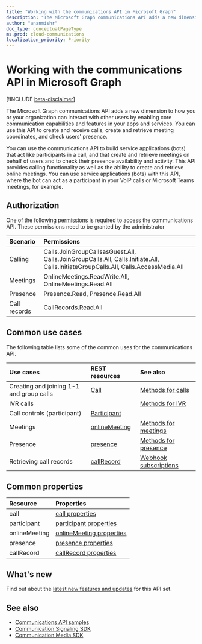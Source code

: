 ```yaml
---
title: "Working with the communications API in Microsoft Graph"
description: "The Microsoft Graph communications API adds a new dimension to how your apps and services can interact with users by enabling voice and video features."
author: "ananmishr"
doc_type: conceptualPageType
ms.prod: cloud-communications
localization_priority: Priority
---
```


# Working with the communications API in Microsoft Graph

[!INCLUDE [beta-disclaimer](../../includes/beta-disclaimer.md)]

The Microsoft Graph communications API adds a new dimension to how you or your organization can interact with other users by enabling core communication capabilities and features in your apps and services. You can use this API to create and receive calls, create and retrieve meeting coordinates, and check users' presence.

You can use the communications API to build service applications (bots) that act like participants in a call, and that create and retrieve meetings on behalf of users and to check their presence availability and activity.
This API provides calling functionality as well as the ability to create and retrieve online meetings. You can use service applications (bots) with this API, where the bot can act as a participant in your VoIP calls or Microsoft Teams meetings, for example.

## Authorization

One of the following [permissions](/graph/permissions-reference#calls-permissions) is required to access the communications API. These permissions need to be granted by the administrator

| Scenario                 | Permissions                                  |
|:------------------------------------|:---------------------------------------------|
| Calling                 | Calls.JoinGroupCallsasGuest.All, Calls.JoinGroupCalls.All, Calls.Initiate.All, Calls.InitiateGroupCalls.All, Calls.AccessMedia.All |
| Meetings                 | OnlineMeetings.ReadWrite.All, OnlineMeetings.Read.All |
| Presence                 | Presence.Read, Presence.Read.All |
| Call records             | CallRecords.Read.All |

## Common use cases

The following table lists some of the common uses for the communications API.

| Use cases                         | REST resources                                 | See also  |
|:------------------------------------|:---------------------------------------------|:----------|
| Creating and joining 1-1 and group calls   | [Call](/graph/api/resources/call?view=graph-rest-beta)| [Methods for calls](/graph/api/resources/call?view=graph-rest-beta#methods)|
|IVR calls   |     | [Methods for IVR](/graph/api/resources/calls-api-ivr-overview?view=graph-rest-beta)
| Call controls (participant) | [Participant](/graph/api/resources/participant?view=graph-rest-beta)   ||
|Meetings|[onlineMeeting](/graph/api/resources/onlinemeeting?view=graph-rest-beta)| [Methods for meetings](/graph/api/resources/onlinemeeting?view=graph-rest-beta#methods)|
|Presence | [presence](/graph/api/resources/presence) | [Methods for presence](/graph/api/resources/presence#methods) |
| Retrieving call records | [callRecord](/graph/api/resources/callrecords-callrecord?view=graph-rest-beta) | [Webhook subscriptions](/graph/api/resources/webhooks?view=graph-rest-beta) |

## Common properties

| Resource                | Properties                             |
|:------------------------------------|:---------------------------------------------|
| call                               | [call properties](/graph/api/resources/call?view=graph-rest-beta#properties)  |
| participant                         | [participant properties](/graph/api/resources/participant?view=graph-rest-beta#properties) |
| onlineMeeting                            | [onlineMeeting properties](/graph/api/resources/onlinemeeting?view=graph-rest-beta#properties)                     |
| presence | [presence properties](/graph/api/resources/presence#properties) |
| callRecord | [callRecord properties](/graph/api/resources/callrecords-callrecord#properties) |

## What's new
Find out about the [latest new features and updates](/graph/whats-new-overview) for this API set.

## See also

- [Communications API samples](https://github.com/microsoftgraph/microsoft-graph-comms-samples/)
- [Communication Signaling SDK](https://www.nuget.org/packages/Microsoft.Graph.Communications.Calls/1.0.0-prerelease.494)
- [Communication Media SDK](https://www.nuget.org/packages/Microsoft.Graph.Communications.Calls.Media/1.0.0-prerelease.494)
